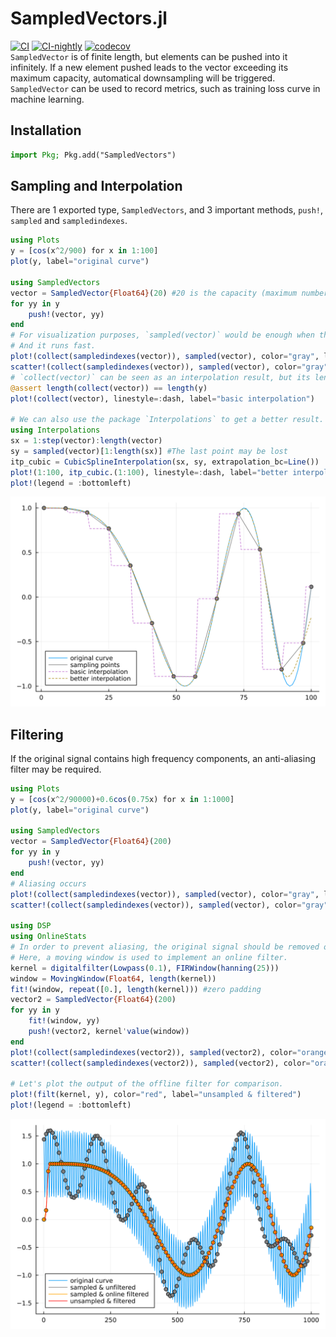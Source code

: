 # SampledVectors.jl
[![CI](https://github.com/guo-yong-zhi/SampledVectors.jl/actions/workflows/ci.yml/badge.svg)](https://github.com/guo-yong-zhi/SampledVectors.jl/actions/workflows/ci.yml) [![CI-nightly](https://github.com/guo-yong-zhi/SampledVectors.jl/actions/workflows/ci-nightly.yml/badge.svg)](https://github.com/guo-yong-zhi/SampledVectors.jl/actions/workflows/ci-nightly.yml) [![codecov](https://codecov.io/gh/guo-yong-zhi/SampledVectors.jl/branch/main/graph/badge.svg?token=785ZNXGQKL)](https://codecov.io/gh/guo-yong-zhi/SampledVectors.jl)  
`SampledVector` is of finite length, but elements can be pushed into it infinitely. If a new element pushed leads to the vector exceeding its maximum capacity, automatical downsampling will be triggered. `SampledVector` can be used to record metrics, such as training loss curve in machine learning.
## Installation
```julia
import Pkg; Pkg.add("SampledVectors")
```
## Sampling and Interpolation
There are 1 exported type, `SampledVectors`, and 3 important methods, `push!`, `sampled` and `sampledindexes`.
```julia
using Plots
y = [cos(x^2/900) for x in 1:100]
plot(y, label="original curve")

using SampledVectors
vector = SampledVector{Float64}(20) #20 is the capacity (maximum number of stored elements)
for yy in y
    push!(vector, yy)
end
# For visualization purposes, `sampled(vector)` would be enough when the vector is set at proper capacity. 
# And it runs fast.
plot!(collect(sampledindexes(vector)), sampled(vector), color="gray", label="sampling points") 
scatter!(collect(sampledindexes(vector)), sampled(vector), color="gray", label=nothing)
# `collect(vector)` can be seen as an interpolation result, but its length may be very large.
@assert length(collect(vector)) == length(y)
plot!(collect(vector), linestyle=:dash, label="basic interpolation")

# We can also use the package `Interpolations` to get a better result.
using Interpolations
sx = 1:step(vector):length(vector)
sy = sampled(vector)[1:length(sx)] #The last point may be lost
itp_cubic = CubicSplineInterpolation(sx, sy, extrapolation_bc=Line())
plot!(1:100, itp_cubic.(1:100), linestyle=:dash, label="better interpolation")
plot!(legend = :bottomleft)
```
![sampling and interpolation](sampling_and_interpolation.svg)
## Filtering
If the original signal contains high frequency components, an anti-aliasing filter may be required.
```julia
using Plots
y = [cos(x^2/90000)+0.6cos(0.75x) for x in 1:1000]
plot(y, label="original curve")

using SampledVectors
vector = SampledVector{Float64}(200)
for yy in y
    push!(vector, yy)
end
# Aliasing occurs
plot!(collect(sampledindexes(vector)), sampled(vector), color="gray", label="sampled & unfiltered") 
scatter!(collect(sampledindexes(vector)), sampled(vector), color="gray", label=nothing)

using DSP
using OnlineStats
# In order to prevent aliasing, the original signal should be removed of its high-frequency components before pushed.
# Here, a moving window is used to implement an online filter.
kernel = digitalfilter(Lowpass(0.1), FIRWindow(hanning(25)))
window = MovingWindow(Float64, length(kernel))
fit!(window, repeat([0.], length(kernel))) #zero padding
vector2 = SampledVector{Float64}(200)
for yy in y
    fit!(window, yy)
    push!(vector2, kernel'value(window))
end
plot!(collect(sampledindexes(vector2)), sampled(vector2), color="orange", label="sampled & online filtered") 
scatter!(collect(sampledindexes(vector2)), sampled(vector2), color="orange", label=nothing)

# Let's plot the output of the offline filter for comparison.
plot!(filt(kernel, y), color="red", label="unsampled & filtered")
plot!(legend = :bottomleft)
```
![unfiltered vs filtered](unfiltered_vs_filtered.svg)
